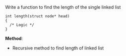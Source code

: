 Write a function to find the length of the single linked list

```
int length(struct node* head)
{
  /* Logic */
}
```


**Method**:
- Recursive method to find length of linked list
